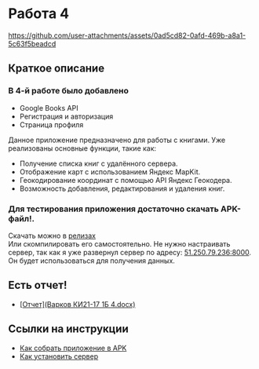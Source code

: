 # Работа 4



https://github.com/user-attachments/assets/0ad5cd82-0afd-469b-a8a1-5c63f5beadcd



## Краткое описание

### В 4-й работе было добавлено
- Google Books API
- Регистрация и авторизация
- Страница профиля

Данное приложение предназначено для работы с книгами. Уже реализованы основные функции, такие как:

- Получение списка книг с удалённого сервера.
- Отображение карт с использованием Яндекс MapKit.
- Геокодирование координат с помощью API Яндекс Геокодера.
- Возможность добавления, редактирования и удаления книг.

### **Для тестирования приложения достаточно скачать APK-файл!**. 
Скачать можно в [релизах](https://github.com/srrymom/Polochka/releases/tag/lab)  
Или скомпилировать его самостоятельно. Не нужно настраивать сервер, так как я уже развернул сервер по адресу: [51.250.79.236:8000](http://51.250.79.236:8000/books/). Он будет использоваться для получения данных.

## Есть отчет!
- [[Отчет](Варков КИ21-17 1Б 4.docx)](https://github.com/srrymom/Polochka/blob/laba_4/Варков%20КИ21-17%201Б%204.docx)

## Ссылки на инструкции

- [Как собрать приложение в APK](how_to_build_apk.md)
- [Как установить сервер](how_to_build_server.md)
